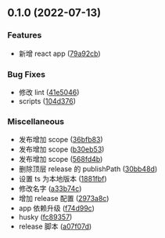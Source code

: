 

## 0.1.0 (2022-07-13)


### Features

* 新增 react app ([79a92cb](http://192.168.25.212:82/pingqixing/typescript-react-template/commit/79a92cb0ba8f5e584b44666a505ab1a751dd443f))


### Bug Fixes

* 修改 lint ([41e5046](http://192.168.25.212:82/pingqixing/typescript-react-template/commit/41e5046b4a9eca8d49d15d18da2569fae4897150))
* scripts ([104d376](http://192.168.25.212:82/pingqixing/typescript-react-template/commit/104d376e8b9dcd981260c91d8cc3485344650e8c))


### Miscellaneous

* 发布增加 scope ([36bfb83](http://192.168.25.212:82/pingqixing/typescript-react-template/commit/36bfb837aed4b42860822c07f3b1c0088896ed47))
* 发布增加 scope ([b30eb53](http://192.168.25.212:82/pingqixing/typescript-react-template/commit/b30eb53e7b4853dd5f81d30d5584dddd19b9fa5e))
* 发布增加 scope ([568fd4b](http://192.168.25.212:82/pingqixing/typescript-react-template/commit/568fd4b96c9712e3c55f5cc78e11a737ff3ac353))
* 删除顶层 release 的 publishPath ([30bb48d](http://192.168.25.212:82/pingqixing/typescript-react-template/commit/30bb48d0b88814315870b8a6c3b27870b19da711))
* 设置 ts 为本地版本 ([1881fbf](http://192.168.25.212:82/pingqixing/typescript-react-template/commit/1881fbfdfb5f771e8c68df1456081421cc0d7d72))
* 修改名字 ([a33b74c](http://192.168.25.212:82/pingqixing/typescript-react-template/commit/a33b74c4c1f82c939e3cb00f01c4ba706a3eeb3c))
* 增加 release 配置 ([2973a8c](http://192.168.25.212:82/pingqixing/typescript-react-template/commit/2973a8c4049d9b841c8624d93057123afbe6623d))
* app 依赖升级 ([f74d99c](http://192.168.25.212:82/pingqixing/typescript-react-template/commit/f74d99c651d9b4257f7446034c698b0c85c253da))
* husky ([fc89357](http://192.168.25.212:82/pingqixing/typescript-react-template/commit/fc89357e97f6bfa9b9831881894327e33d9b809a))
* release 脚本 ([a07f07d](http://192.168.25.212:82/pingqixing/typescript-react-template/commit/a07f07db00071d94b5fccddf71e2d492dc1fbc5a))